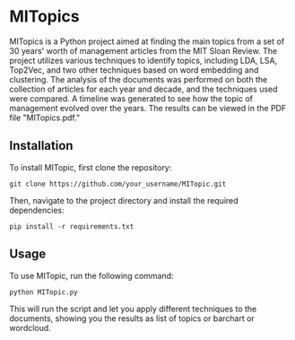 # MITopics

MITopics is a Python project aimed at finding the main topics from a set of 30 years' worth of management articles from the MIT Sloan Review. The project utilizes various techniques to identify topics, including LDA, LSA, Top2Vec, and two other techniques based on word embedding and clustering. The analysis of the documents was performed on both the collection of articles for each year and decade, and the techniques used were compared. A timeline was generated to see how the topic of management evolved over the years. The results can be viewed in the PDF file "MITopics.pdf."

## Installation

To install MITopic, first clone the repository:

`git clone https://github.com/your_username/MITopic.git`

Then, navigate to the project directory and install the required dependencies:

`pip install -r requirements.txt`

## Usage

To use MITopic, run the following command:

`python MITopic.py`

This will run the script and let you apply different techniques to the documents, showing you the results as list of topics or barchart or wordcloud.
